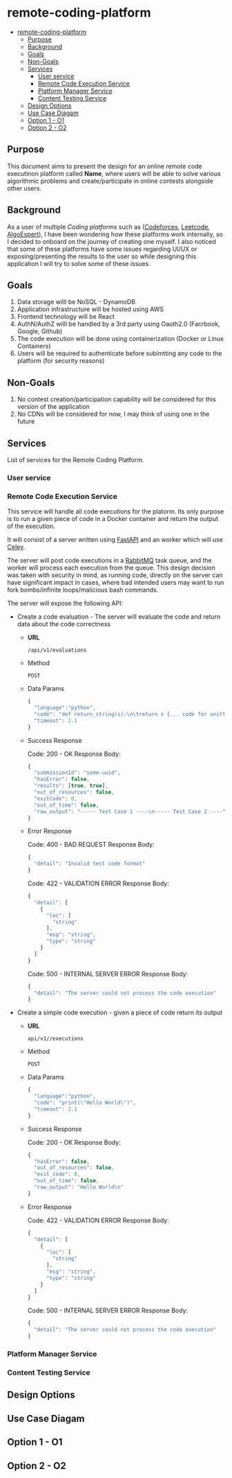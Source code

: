 # remote-coding-platform

- [remote-coding-platform](#remote-coding-platform)
  - [Purpose](#purpose)
  - [Background](#background)
  - [Goals](#goals)
  - [Non-Goals](#non-goals)
  - [Services](#services)
    - [User service](#user-service)
    - [Remote Code Execution Service](#remote-code-execution-service)
    - [Platform Manager Service](#platform-manager-service)
    - [Content Testing Service](#content-testing-service)
  - [Design Options](#design-options)
  - [Use Case Diagam](#use-case-diagam)
  - [Option 1 - O1](#option-1---o1)
  - [Option 2 - O2](#option-2---o2)

## Purpose

This document aims to present the design for an online remote code executinon platform called **Name**, where users will be able to solve various algorithmic problems and create/participate in online contests alongside other users.

## Background

As a user of multiple *Coding platforms* such as ([Codeforces](https://codeforces.com/), [Leetcode](https://leetcode.com/), [AlgoExpert](https://www.algoexpert.io/)), I have been wondering how these platforms work internally, so I
decided to onboard on the journey of creating one myself. I also noticed that some of these platforms have some issues regarding UI/UX or exposing/presenting the results to the user so while designing this application I will try to solve some of these issues.

## Goals
1. Data storage willl be NoSQL - DynamoDB
2. Application infrastructure will be hosted using AWS
3. Frontend technology will be React
4. AuthN/AuthZ willl be handled by a 3rd party using Oauth2.0 (Facrbook, Google, Github)
5. The code execution will be done using containerization (Docker or Linux Containers)
6. Users will be required to authenticate before subimtting any code to the platform (for security reasons)

## Non-Goals

1. No contest creation/participation capability will be considered for this version of the application
2. No CDNs will be considered for now, I may think of using one in the future

## Services
List of services for the Remote Coding Platform.

### User service
### Remote Code Execution Service
This service will handle all code executions for the platorm. Its only purpose is to run a given piece of code in a Docker container and return
the output of the execution.

It will consist of a server written using [FastAPI](https://fastapi.tiangolo.com/) and an worker which will use [Celey](https://docs.celeryproject.org/en/stable/getting-started/introduction.html).

The server will post code executions in a [RabbitMQ](https://www.rabbitmq.com/) task queue, and the worker will process each execution from the queue.
This design decision was taken with security in mind, as running code, directly on the server can have significant impact in cases, where bad intended users
may want to run fork bombs/infinite loops/malicious bash commands.

The server will expose the following API:

* Create a code evaluation - The server will evaluate the code and return data about the code correctness
  * **URL**
    
    `/api/v1/evaluations`

  * Method

    `POST`

  * Data Params

    ```javascript
    {
      "language":"python",
      "code": "def return_string(s):\n\treturn s {... code for unittesting the method}",
      "timeout": 2.1 
    }
    ```
  * Success Response

    Code: 200 - OK
    Response Body:

    ```javascript
    {
      "submissionId": "some-uuid",
      "hasError": false, 
      "results": [true, true],
      "out_of_resources": false,
      "exitCode": 0,
      "out_of_time": false,
      "raw_output": "----- Test Case 1 ----\n----- Test Case 2 ----"
    }
    ```
  * Error Response

    Code: 400 - BAD REQUEST
    Response Body:
    ```javascript
    {
      "detail": "Invalid test code format"
    }
    ```

    Code: 422 - VALIDATION ERROR
    Response Body:
    ```javascript
    {
      "detail": [
        {
          "loc": [
            "string"
          ],
          "msg": "string",
          "type": "string"
        }
      ]
    }
    ```

    Code: 500 - INTERNAL SERVER ERROR
    Response Body:
    ```javascript
    {
      "detail": "The server could not process the code execution"
    }
    ```

* Create a simple code execution - given a piece of code return its output
  
  * **URL**
    
    `api/v1//executions`

  * Method

    `POST`

  * Data Params

    ```javascript
    {
      "language":"python",
      "code": "print(\"Hello World\")",
      "timeout": 2.1
    }
    ```
  * Success Response

    Code: 200 - OK
    Response Body:

    ```javascript
    {
      "hasError": false,
      "out_of_resources": false,
      "exit_code": 0,
      "out_of_time": false,
      "raw_output": "Hello World\n"
    }
    ```
  * Error Response

    Code: 422 - VALIDATION ERROR
    Response Body:
    ```javascript
    {
      "detail": [
        {
          "loc": [
            "string"
          ],
          "msg": "string",
          "type": "string"
        }
      ]
    }
    ```

    Code: 500 - INTERNAL SERVER ERROR
    Response Body:
    ```javascript
    {
      "detail": "The server could not process the code execution"
    }
    ```


### Platform Manager Service 
### Content Testing Service

## Design Options

## Use Case Diagam
## Option 1 - O1
## Option 2 - O2
